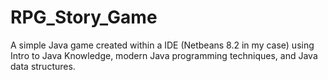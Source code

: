 # RPG_Story_Game
A simple Java game created within a IDE (Netbeans 8.2 in my case) using Intro to Java Knowledge, modern Java programming techniques, and Java data structures.











